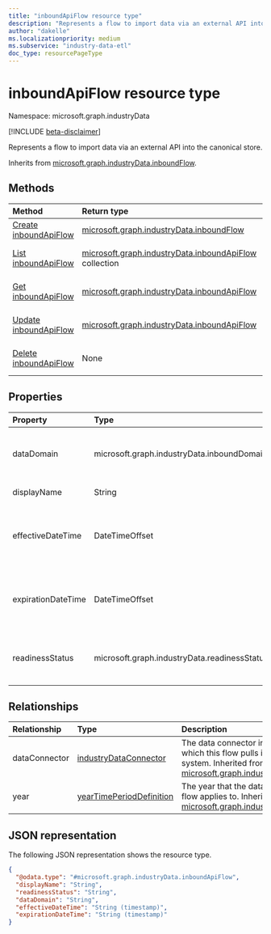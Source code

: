 ```yaml
---
title: "inboundApiFlow resource type"
description: "Represents a flow to import data via an external API into the canonical store."
author: "dakelle"
ms.localizationpriority: medium
ms.subservice: "industry-data-etl"
doc_type: resourcePageType
---
```


# inboundApiFlow resource type

Namespace: microsoft.graph.industryData

[!INCLUDE [beta-disclaimer](../../includes/beta-disclaimer.md)]

Represents a flow to import data via an external API into the canonical store.


Inherits from [microsoft.graph.industryData.inboundFlow](../resources/industrydata-inboundflow.md).

## Methods
| Method| Return type| Description|
| :------------------------------------------------------------------------------------- | :---------------------------------------------------------------------------------------------------- | :------------------------------------------------------------------------------------------------------------------------------------------- |
| [Create inboundApiFlow](../api/industrydata-inboundfileflow-post.md)                   | [microsoft.graph.industryData.inboundFlow](industrydata-inboundflow.md)                               | Create a new **inboundApiFlow** object.                                                                                                      |
| [List inboundApiFlow](../api/industrydata-inboundapiflow-list.md)                      | [microsoft.graph.industryData.inboundApiFlow](../resources/industrydata-inboundapiflow.md) collection | Get a list of the [microsoft.graph.industryData.inboundApiFlow](../resources/industrydata-inboundapiflow.md) objects and their properties.   |
| [Get inboundApiFlow](../api/industrydata-inboundapiflow-get.md)                        | [microsoft.graph.industryData.inboundApiFlow](../resources/industrydata-inboundapiflow.md)            | Read the properties and relationships of a [microsoft.graph.industryData.inboundApiFlow](../resources/industrydata-inboundapiflow.md) object.|
| [Update inboundApiFlow](../api/industrydata-inboundapiflow-update.md)                  | [microsoft.graph.industryData.inboundApiFlow](../resources/industrydata-inboundapiflow.md)            | Update the properties of a [microsoft.graph.industryData.inboundApiFlow](../resources/industrydata-inboundapiflow.md) object.                |
| [Delete inboundApiFlow](../api/industrydata-inboundapiflow-delete.md)                  | None                                                                                                  | Delete a [microsoft.graph.industryData.inboundApiFlow](../resources/industrydata-inboundapiflow.md) object.                                  |
              

## Properties
|Property|Type|Description|
|:---|:---|:---|
| dataDomain         | microsoft.graph.industryData.inboundDomain   | The broad category of data that this flow imports. Inherited from [microsoft.graph.industryData.inboundFlow](../resources/industrydata-inboundflow.md).The possible values are: `educationRostering`, `unknownFutureValue`.                                                                                                                     |
| displayName        | String                                       | The name of the activity. Inherited from [microsoft.graph.industryData.industryDataActivity](../resources/industrydata-industrydataactivity.md).                                                                                                                                                                                                |
| effectiveDateTime  | DateTimeOffset                               | The start of the time window when the flow is allowed to run. The Timestamp type represents date and time information using ISO 8601 format and is always in UTC time. For example, midnight UTC on Jan 1, 2014 is `2014-01-01T00:00:00Z`. Inherited from [microsoft.graph.industryData.inboundFlow](../resources/industrydata-inboundflow.md). |
| expirationDateTime | DateTimeOffset                               | The end of the time window when the flow is allowed to run. The Timestamp type represents date and time information using ISO 8601 format and is always in UTC time. For example, midnight UTC on Jan 1, 2014 is `2014-01-01T00:00:00Z`. Inherited from [microsoft.graph.industryData.inboundFlow](../resources/industrydata-inboundflow.md).   |
| readinessStatus    | microsoft.graph.industryData.readinessStatus | The state of the activity from creation through to ready to do work. Inherited from [microsoft.graph.industryData.industryDataActivity](../resources/industrydata-industrydataactivity.md).The possible values are: `notReady`, `ready`, `failed`, `disabled`, `expired`, `unknownFutureValue`.                                                 |

## Relationships
|Relationship|Type|Description|
|:---|:---|:---|
| dataConnector | [industryDataConnector](industrydata-industrydataconnector.md)       | The data connector in the context of which this flow pulls in data from a source system. Inherited from [microsoft.graph.industryData.inboundFlow](../resources/industrydata-inboundflow.md) |
| year          | [yearTimePeriodDefinition](industrydata-yeartimeperioddefinition.md) | The year that the data brought in via this flow applies to. Inherited from [microsoft.graph.industryData.inboundFlow](../resources/industrydata-inboundflow.md)                              |

## JSON representation
The following JSON representation shows the resource type.
<!-- {
  "blockType": "resource",
  "keyProperty": "id",
  "@odata.type": "microsoft.graph.industryData.inboundApiFlow",
  "baseType": "microsoft.graph.industryData.inboundFlow",
  "openType": false
}
-->
``` json
{
  "@odata.type": "#microsoft.graph.industryData.inboundApiFlow",
  "displayName": "String",
  "readinessStatus": "String",
  "dataDomain": "String",
  "effectiveDateTime": "String (timestamp)",
  "expirationDateTime": "String (timestamp)"
}
```


